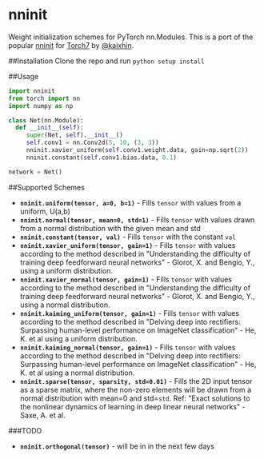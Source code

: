 # nninit

Weight initialization schemes for PyTorch nn.Modules. This is a port of the popular [nninit](https://github.com/Kaixhin/nninit) for [Torch7](https://github.com/torch/torch7) by [@kaixhin](https://github.com/Kaixhin/).


##Installation
Clone the repo and run `python setup install`

##Usage
```python
import nninit
from torch import nn
import numpy as np

class Net(nn.Module):
  def __init__(self):
     super(Net, self).__init__()
     self.conv1 = nn.Conv2d(5, 10, (3, 3))
     nninit.xavier_uniform(self.conv1.weight.data, gain=np.sqrt(2))
     nninit.constant(self.conv1.bias.data, 0.1)

network = Net()
```

##Supported Schemes
* **`nninit.uniform(tensor, a=0, b=1)`** - Fills `tensor` with values from a uniform, U(a,b)
* **`nninit.normal(tensor, mean=0, std=1)`** - Fills `tensor` with values drawn from a normal distribution with the given mean and std
* **`nninit.constant(tensor, val)`** - Fills `tensor` with the constant `val`
* **`nninit.xavier_uniform(tensor, gain=1)`** - Fills `tensor` with values according to the method described in "Understanding the difficulty of training deep feedforward neural networks" - Glorot, X. and Bengio, Y., using a uniform distribution.
* **`nninit.xavier_normal(tensor, gain=1)`** - Fills `tensor` with values according to the method described in "Understanding the difficulty of training deep feedforward neural networks" - Glorot, X. and Bengio, Y., using a normal distribution.
* **`nninit.kaiming_uniform(tensor, gain=1)`** - Fills `tensor` with values according to the method described in "Delving deep into rectifiers: Surpassing human-level performance on ImageNet classification" - He, K. et al using a uniform distribution.
* **`nninit.kaiming_normal(tensor, gain=1)`** - Fills `tensor` with values according to the method described in "Delving deep into rectifiers: Surpassing human-level performance on ImageNet classification" - He, K. et al using a normal distribution.
* **`nninit.sparse(tensor, sparsity, std=0.01)`** - Fills the 2D input tensor as a sparse matrix, where the non-zero elements will be drawn from a normal distribution with mean=0 and std=`std`. Ref: "Exact solutions to the nonlinear dynamics of learning in deep linear neural networks" - Saxe, A. et al.

###TODO
* **`nninit.orthogonal(tensor)`** - will be in in the next few days
